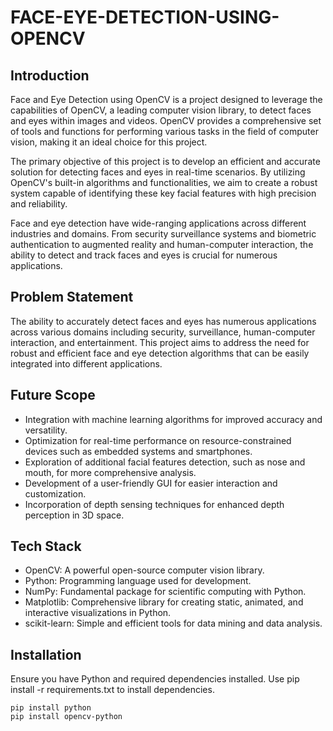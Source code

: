 # FACE-EYE-DETECTION-USING-OPENCV

## Introduction
Face and Eye Detection using OpenCV is a project designed to leverage the capabilities of OpenCV, a leading computer vision library, to detect faces and eyes within images and videos. OpenCV provides a comprehensive set of tools and functions for performing various tasks in the field of computer vision, making it an ideal choice for this project.

The primary objective of this project is to develop an efficient and accurate solution for detecting faces and eyes in real-time scenarios. By utilizing OpenCV's built-in algorithms and functionalities, we aim to create a robust system capable of identifying these key facial features with high precision and reliability.

Face and eye detection have wide-ranging applications across different industries and domains. From security surveillance systems and biometric authentication to augmented reality and human-computer interaction, the ability to detect and track faces and eyes is crucial for numerous applications.

## Problem Statement
The ability to accurately detect faces and eyes has numerous applications across various domains including security, surveillance, human-computer interaction, and entertainment. This project aims to address the need for robust and efficient face and eye detection algorithms that can be easily integrated into different applications.

## Future Scope
- Integration with machine learning algorithms for improved accuracy and versatility.
- Optimization for real-time performance on resource-constrained devices such as embedded systems and smartphones.
- Exploration of additional facial features detection, such as nose and mouth, for more comprehensive analysis.
- Development of a user-friendly GUI for easier interaction and customization.
- Incorporation of depth sensing techniques for enhanced depth perception in 3D space.
## Tech Stack
- OpenCV: A powerful open-source computer vision library.
- Python: Programming language used for development.
- NumPy: Fundamental package for scientific computing with Python.
- Matplotlib: Comprehensive library for creating static, animated, and interactive visualizations in Python.
- scikit-learn: Simple and efficient tools for data mining and data analysis.

## Installation
Ensure you have Python and required dependencies installed. Use pip install -r requirements.txt to install dependencies.

    pip install python 
    pip install opencv-python
    
